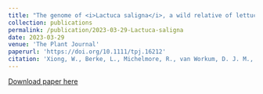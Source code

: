 ```yaml
---
title: "The genome of <i>Lactuca saligna</i>, a wild relative of lettuce, provides insight into non-host resistance to the downy mildew <i>Bremia lactucae</i>"
collection: publications
permalink: /publication/2023-03-29-Lactuca-saligna
date: 2023-03-29
venue: 'The Plant Journal'
paperurl: 'https://doi.org/10.1111/tpj.16212'
citation: 'Xiong, W., Berke, L., Michelmore, R., van Workum, D. J. M., Becker, F. F., Schijlen, E., ... & Schranz, M. E. (2023). The genome of <i>Lactuca saligna</i>, a wild relative of lettuce, provides insight into non‐host resistance to the downy mildew </i>Bremia lactucae</i>. <i>The Plant Journal, 115</i>(1), 108-126.'
---
```

[Download paper here](https://doi.org/10.1111/tpj.16212)
